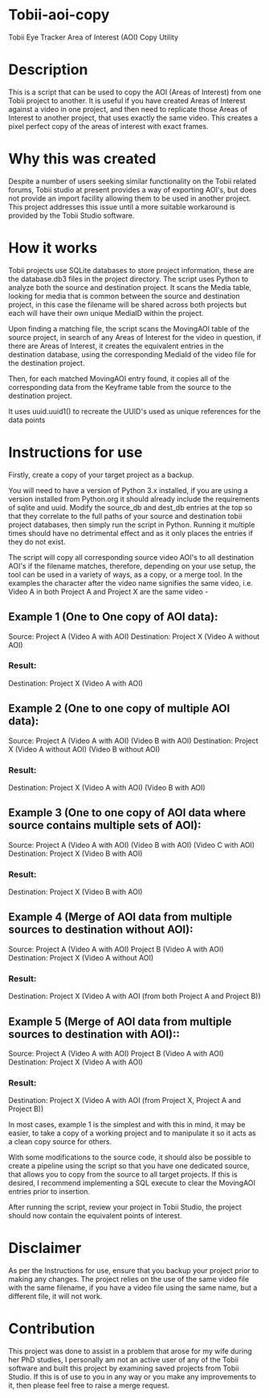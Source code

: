 # Tobii-aoi-copy

Tobii Eye Tracker Area of Interest (AOI) Copy Utility

# Description

This is a script that can be used to copy the AOI (Areas of Interest) from one Tobii project to another.  It is useful if you have created Areas of Interest against a video in one project, and then need to replicate those Areas of Interest to another project, that uses exactly the same video.  This creates a pixel perfect copy of the areas of interest with exact frames.

# Why this was created

Despite a number of users seeking similar functionality on the Tobii related forums, Tobii studio at present provides a way of exporting AOI's, but does not provide an import facility allowing them to be used in another project.  This project addresses this issue until a more suitable workaround is provided by the Tobii Studio software.

# How it works

Tobii projects use SQLite databases to store project information, these are the database.db3 files in the project directory.  The script uses Python to analyze both the source and destination project.  It scans the Media table, looking for media that is common between the source and destination project, in this case the filename will be shared across both projects but each will have their own unique MediaID within the project.

Upon finding a matching file, the script scans the MovingAOI table of the source project, in search of any Areas of Interest for the video in question, if there are Areas of Interest, it creates the equivalent entries in the destination database, using the corresponding MediaId of the video file for the destination project.

Then, for each matched MovingAOI entry found, it copies all of the corresponding data from the Keyframe table from the source to the destination project.

It uses uuid.uuid1() to recreate the UUID's used as unique references for the data points

# Instructions for use

Firstly, create a copy of your target project as a backup.

You will need to have a version of Python 3.x installed, if you are using a version installed from Python.org it should already include the requirements of sqlite and uuid.  Modify the source_db and dest_db entries at the top so that they correlate to the full paths of your source and destination tobii project databases, then simply run the script in Python.  Running it multiple times should have no detrimental effect and as it only places the entries if they do not exist.

The script will copy all corresponding source video AOI's to all destination AOI's if the filename matches, therefore, depending on your use setup, the tool can be used in a variety of ways, as a copy, or a merge tool.  In the examples the character after the video name signifies the same video, i.e. Video A in both Project A and Project X are the same video -

## Example 1 (One to One copy of AOI data):

Source: 
   Project A (Video A with AOI)
Destination: 
   Project X (Video A without AOI)

### Result:

Destination:
   Project X (Video A with AOI)

## Example 2 (One to one copy of multiple AOI data):

Source: 
   Project A (Video A with AOI) (Video B with AOI) 
Destination: 
   Project X (Video A without AOI) (Video B without AOI)

### Result:

Destination: 
   Project X (Video A with AOI) (Video B with AOI)

## Example 3 (One to one copy of AOI data where source contains multiple sets of AOI):

Source: 
   Project A (Video A with AOI) (Video B with AOI) (Video C with AOI)
Destination: 
   Project X (Video B with AOI)

### Result:

Destination: 
   Project X (Video B with AOI)

## Example 4 (Merge of AOI data from multiple sources to destination without AOI):

Source: 
   Project A (Video A with AOI)
   Project B (Video A with AOI)
Destination: 
   Project X (Video A without AOI)
   
### Result:

Destination: 
   Project X (Video A with AOI (from both Project A and Project B))

## Example 5 (Merge of AOI data from multiple sources to destination with AOI)::

Source: 
   Project A (Video A with AOI)
   Project B (Video A with AOI)
Destination: 
   Project X (Video A with AOI)
   
### Result:

Destination: 
   Project X (Video A with AOI (from Project X, Project A and Project B))

In most cases, example 1 is the simplest and with this in mind, it may be easier, to take a copy of a working project and to manipulate it so it acts as a clean copy source for others.  

With some modifications to the source code, it should also be possible to create a pipeline using the script so that you have one dedicated source, that allows you to copy from the source to all target projects.  If this is desired, I recommend implementing a SQL execute to clear the MovingAOI entries prior to insertion.

After running the script, review your project in Tobii Studio, the project should now contain the equivalent points of interest.

# Disclaimer

As per the Instructions for use, ensure that you backup your project prior to making any changes.  The project relies on the use of the same video file with the same filename, if you have a video file using the same name, but a different file, it will not work.

# Contribution

This project was done to assist in a problem that arose for my wife during her PhD studies, I personally am not an active user of any of the Tobii software and built this project by examining saved projects from Tobii Studio.  If this is of use to you in any way or you make any improvements to it, then please feel free to raise a merge request.
